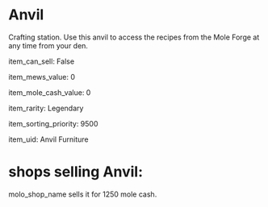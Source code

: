 # Anvil

Crafting station. Use this anvil to access the recipes from the Mole Forge at any time from your den.

item_can_sell: False

item_mews_value: 0

item_mole_cash_value: 0

item_rarity: Legendary

item_sorting_priority: 9500

item_uid: Anvil Furniture

# shops selling Anvil:

molo_shop_name sells it for 1250 mole cash.